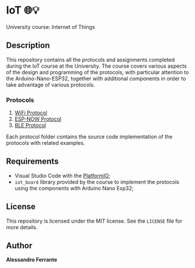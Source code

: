# IoT 🌐💡
University course: Internet of Things

## Description
This repository contains all the protocols and assignments completed during the IoT course at the University. 
The course covers various aspects of the design and programming of the protocols, with particular attention to the Arduino-Nano-ESP32, together with additional components in order to take advantage of various protocols.

### Protocols
1. [WiFi Protocol](https://github.com/AlessandroFerrante/Embedded-Systems/blob/main/WiFi%20Protocol/)
2. [ESP-NOW Protocol](https://github.com/AlessandroFerrante/Embedded-Systems/blob/main/ESP-NOW%20Protocol/)
3. [BLE Protocol](https://github.com/AlessandroFerrante/Embedded-Systems/blob/main/BLE%20Protocol/)

Each protocol folder contains the source code implementation of the protocols with related examples.

## Requirements
- Visual Studio Code with the [PlatformIO](https://platformio.org/);
- `iot_board` library provided by the course to implement the protocols using the components with Arduino Nano Esp32;

## License
This repository is licensed under the MIT license. See the `LICENSE` file for more details.

## Author
**Alessandro Ferrante**